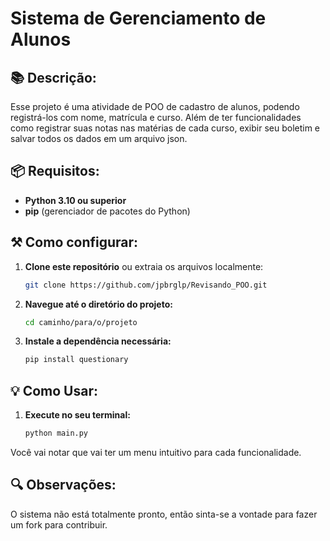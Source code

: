 # Sistema de Gerenciamento de Alunos

## 📚 Descrição:

Esse projeto é uma atividade de POO de cadastro de alunos, podendo registrá-los com nome, matrícula e curso. Além de ter funcionalidades como registrar suas notas nas matérias de cada curso, exibir seu boletim e salvar todos os dados em um arquivo json.

## 📦 Requisitos:

- **Python 3.10 ou superior**
- **pip** (gerenciador de pacotes do Python)

## ⚒️ Como configurar: 

1. **Clone este repositório** ou extraia os arquivos localmente:
   
   ```bash
   git clone https://github.com/jpbrglp/Revisando_POO.git
2. **Navegue até o diretório do projeto:**
   ```bash
   cd caminho/para/o/projeto
3. **Instale a dependência necessária:**
   ```bash
   pip install questionary
## 💡 Como Usar:
1. **Execute no seu terminal:**
   ```bash
   python main.py
Você vai notar que vai ter um menu intuitivo para cada funcionalidade.
## 🔍 Observações:
 O sistema não está totalmente pronto, então sinta-se a vontade para fazer um fork para contribuir.
